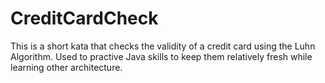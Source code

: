 # CreditCardCheck

This is a short kata that checks the validity of a credit card using the Luhn Algorithm.
Used to practive Java skills to keep them relatively fresh while learning other architecture.
